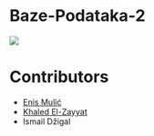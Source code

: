 # Baze-Podataka-2

[<img src="https://discordapp.com/api/guilds/440055845552914433/widget.png" align="center">](https://discord.gg/MFzeztS)

# Contributors

* [Enis Mulić](https://github.com/PancakeAlchemist)  
* [Khaled El-Zayyat](https://github.com/Chessbrain)
* Ismail Džigal
